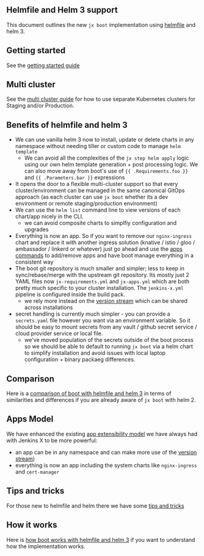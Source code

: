 ## Helmfile and Helm 3 support

This document outlines the new `jx boot` implementation using [helmfile](https://github.com/roboll/helmfile) and helm 3. 

## Getting started

See the [getting started guide](getting-started.md)

## Multi cluster

See the [multi cluster guide](multi-cluster.md) for how to use separate Kubernetes clusters for Staging and/or Production.

## Benefits of helmfile and helm 3

* We can use vanilla helm 3 now to install, update or delete charts in any namespace without needing tiller or custom code to manage `helm template`
  * We can avoid all the complexities of the `jx step helm apply` logic using our own helm template generation + post processing logic. We can also move away from boot's use of `{{ .Requirements.foo }}` and `{{ .Parameters.bar }}` expressions
* It opens the door to a flexible multi-cluster support so that every cluster/environment can be managed in the same canonical GitOps approach (as each cluster can use `jx boot` whether its a dev environment or remote staging/production environment)
* We can use the `helm list` command line to view versions of each chart/app nicely in the CLI.
  * we can avoid composite charts to simplfiy configuration and upgrades
* Everything is now an app. So if you want to remove our `nginx-ingress` chart and replace it with another ingress solution (knative / istio / gloo / ambassador / linkerd or whatever) just go ahead and use the [apps commands](apps.md) to add/remove apps and have boot manage everything in a consistent way
* The boot git repository is much smaller and simpler; less to keep in sync/rebase/merge with the upstream git repository. Its mostly just 2 YAML files now `jx-requirements.yml` and `jx-apps.yml` which are both pretty much specific to your cluster installation. The `jenkins-x.yml` pipeline is configured inside the build pack.
  * we rely more instead on the [version stream](https://jenkins-x.io/docs/concepts/version-stream/) which can be shared across installations
* secret handling is currently much simpler - you can provide a `secrets.yaml` file however you want via an environment variable. So it should be easy to mount secrets from any vault / github secret service / cloud provider service or local file.
  * we've moved population of the secrets outside of the boot process so we should be able to default to running `jx boot` via a helm chart to simplify installation and avoid issues with local laptop configuration + binary packaeg differences.

## Comparison

Here is a [comparison of boot with helmfile and helm 3](comparison.md) in terms of similarities and differences if you are already aware of `jx boot` with helm 2.

## Apps Model

We have enhanced the existing [app extensibility model](apps.md) we have always had with Jenkins X to be more powerful:
* an app can be in any namespace and can make more use of the [version stream](https://jenkins-x.io/docs/concepts/version-stream/))
* everything is now an app including the system charts like `nginx-ingress` and `cert-manager`

## Tips and tricks

For those new to helmfile and helm there we have some [tips and tricks](tips.md)

## How it works

Here is [how boot works with helmfile and helm 3](how-it-works.md) if you want to understand how the implementation works.


